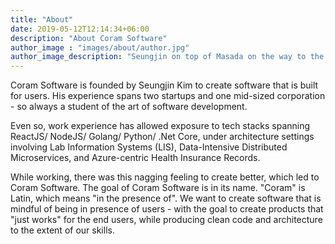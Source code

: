 ```yaml
---
title: "About"
date: 2019-05-12T12:14:34+06:00
description: "About Coram Software"
author_image : "images/about/author.jpg"
author_image_description: "Seungjin on top of Masada on the way to the Dead Sea, Israel"
---
```


Coram Software is founded by Seungjin Kim to create software that is built for users. His experience spans two startups and one mid-sized corporation - so always a student of the art of software development.

Even so, work experience has allowed exposure to tech stacks spanning ReactJS/ NodeJS/ Golang/ Python/ .Net Core, under architecture settings involving Lab Information Systems (LIS), Data-Intensive Distributed Microservices, and Azure-centric Health Insurance Records.

While working, there was this nagging feeling to create better, which led to Coram Software. The goal of Coram Software is in its name. "Coram" is Latin, which means "in the presence of". We want to create software that is mindful of being in presence of users - with the goal to create products that "just works" for the end users, while producing clean code and architecture to the extent of our skills.
